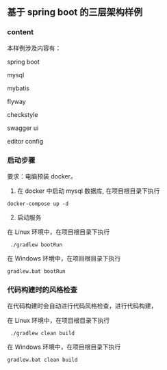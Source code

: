 ## 基于 spring boot 的三层架构样例

### content
 本样例涉及内容有：
 
 spring boot
 
 mysql
 
 mybatis   
 
 flyway
 
 checkstyle
 
 swagger ui
 
 editor config
  
### 启动步骤
 要求：电脑预装 docker。
 1. 在 docker 中启动 mysql 数据库, 在项目根目录下执行
 ```
docker-compose up -d
```
 2. 启动服务
 
 在 Linux 环境中，在项目根目录下执行
 ```
  ./gradlew bootRun
```

 在 Windows 环境中，在项目根目录下执行
 ```
gradlew.bat bootRun
```
 
### 代码构建时的风格检查
在代码构建时会自动进行代码风格检查，进行代码构建，
 
 在 Linux 环境中，在项目根目录下执行
 ```
  ./gradlew clean build
```

 在 Windows 环境中，在项目根目录下执行
 ```
gradlew.bat clean build
```
 
 